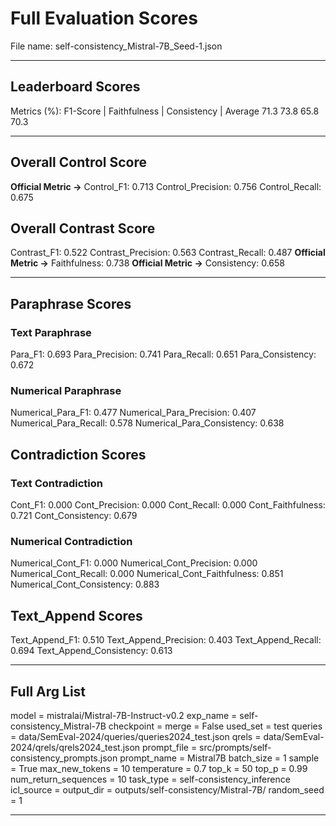 # Full Evaluation Scores

File name: self-consistency_Mistral-7B_Seed-1.json


---

## Leaderboard Scores

Metrics (%): F1-Score | Faithfulness | Consistency | Average
                71.3        73.8          65.8        70.3

---

## Overall Control Score

**Official Metric ->** Control_F1: 0.713
Control_Precision: 0.756
Control_Recall: 0.675

## Overall Contrast Score

Contrast_F1: 0.522
Contrast_Precision: 0.563
Contrast_Recall: 0.487
**Official Metric ->** Faithfulness: 0.738
**Official Metric ->** Consistency: 0.658

---


## Paraphrase Scores


### Text Paraphrase

Para_F1: 0.693
Para_Precision: 0.741
Para_Recall: 0.651
Para_Consistency: 0.672


### Numerical Paraphrase

Numerical_Para_F1: 0.477
Numerical_Para_Precision: 0.407
Numerical_Para_Recall: 0.578
Numerical_Para_Consistency: 0.638


## Contradiction Scores


### Text Contradiction

Cont_F1: 0.000
Cont_Precision: 0.000
Cont_Recall: 0.000
Cont_Faithfulness: 0.721
Cont_Consistency: 0.679


### Numerical Contradiction

Numerical_Cont_F1: 0.000
Numerical_Cont_Precision: 0.000
Numerical_Cont_Recall: 0.000
Numerical_Cont_Faithfulness: 0.851
Numerical_Cont_Consistency: 0.883


## Text_Append Scores

Text_Append_F1: 0.510
Text_Append_Precision: 0.403
Text_Append_Recall: 0.694
Text_Append_Consistency: 0.613

---

## Full Arg List

model = mistralai/Mistral-7B-Instruct-v0.2
exp_name = self-consistency_Mistral-7B
checkpoint = 
merge = False
used_set = test
queries = data/SemEval-2024/queries/queries2024_test.json
qrels = data/SemEval-2024/qrels/qrels2024_test.json
prompt_file = src/prompts/self-consistency_prompts.json
prompt_name = Mistral7B
batch_size = 1
sample = True
max_new_tokens = 10
temperature = 0.7
top_k = 50
top_p = 0.99
num_return_sequences = 10
task_type = self-consistency_inference
icl_source = 
output_dir = outputs/self-consistency/Mistral-7B/
random_seed = 1

---

